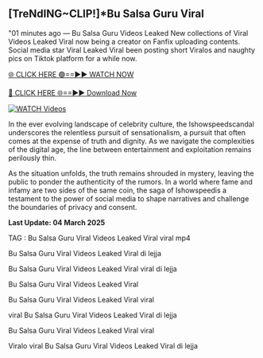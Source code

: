 ## [TreNdING~CLIP!]*Bu Salsa Guru Viral


"01 minutes ago —  Bu Salsa Guru Videos Leaked New collections of Viral Videos Leaked Viral now being a creator on Fanfix uploading contents. Social media star Viral Leaked Viral been posting short Viralos and naughty pics on Tiktok platform for a while now. 


[🌐 CLICK HERE 🟢==►► WATCH NOW](https://ultra-bulletin.blogspot.com/p/ultra-bulletin-25.html)

[🔴 CLICK HERE 🌐==►► Download Now](https://ultra-bulletin.blogspot.com/p/ultra-bulletin-25.html)

[![WATCH Videos](https://i.imgur.com/dJHk4Zq.gif)](https://ultra-bulletin.blogspot.com/p/ultra-bulletin-25.html)


In the ever evolving landscape of celebrity culture, the Ishowspeedscandal underscores the relentless pursuit of sensationalism, a pursuit that often comes at the expense of truth and dignity. As we navigate the complexities of the digital age, the line between entertainment and exploitation remains perilously thin.

As the situation unfolds, the truth remains shrouded in mystery, leaving the public to ponder the authenticity of the rumors. In a world where fame and infamy are two sides of the same coin, the saga of Ishowspeedis a testament to the power of social media to shape narratives and challenge the boundaries of privacy and consent.

**Last Update: 04 March 2025**

TAG :
Bu Salsa Guru Viral Videos Leaked Viral viral mp4

Bu Salsa Guru Viral Videos Leaked Viral di lejja

Bu Salsa Guru Viral Videos Leaked Viral viral di lejja

Bu Salsa Guru Viral Videos Leaked Viral

Bu Salsa Guru Viral Videos Leaked Viral viral

viral Bu Salsa Guru Viral Videos Leaked Viral di lejja

Bu Salsa Guru Viral Videos Leaked Viral viral

Viralo viral Bu Salsa Guru Viral Videos Leaked Viral di lejja
